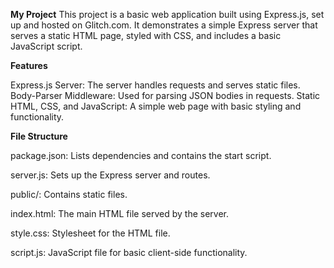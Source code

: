 **My Project**
This project is a basic web application built using Express.js, set up and hosted on Glitch.com. It demonstrates a simple Express server that serves a static HTML page, styled with CSS, and includes a basic JavaScript script.

**Features**

Express.js Server: The server handles requests and serves static files.
Body-Parser Middleware: Used for parsing JSON bodies in requests.
Static HTML, CSS, and JavaScript: A simple web page with basic styling and functionality.

**File Structure**

package.json: Lists dependencies and contains the start script.

server.js: Sets up the Express server and routes.

public/: Contains static files.

index.html: The main HTML file served by the server.

style.css: Stylesheet for the HTML file.

script.js: JavaScript file for basic client-side functionality.
